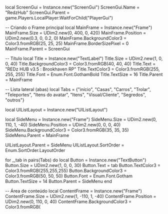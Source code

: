 local ScreenGui = Instance.new("ScreenGui")
ScreenGui.Name = "RedzHub"
ScreenGui.Parent = game.Players.LocalPlayer:WaitForChild("PlayerGui")

-- Criando o Frame principal
local MainFrame = Instance.new("Frame")
MainFrame.Size = UDim2.new(0, 400, 0, 420)
MainFrame.Position = UDim2.new(0.3, 0, 0.2, 0)
MainFrame.BackgroundColor3 = Color3.fromRGB(25, 25, 25)
MainFrame.BorderSizePixel = 0
MainFrame.Parent = ScreenGui

-- Título
local Title = Instance.new("TextLabel")
Title.Size = UDim2.new(1, 0, 0, 40)
Title.BackgroundColor3 = Color3.fromRGB(40, 40, 40)
Title.Text = "REDz HUB v3.5 : Brookhaven RP"
Title.TextColor3 = Color3.fromRGB(255, 255, 255)
Title.Font = Enum.Font.GothamBold
Title.TextSize = 16
Title.Parent = MainFrame

-- Lista lateral (abas)
local Tabs = {"início", "Casas", "Carros", "Trolar", "Teleportes", "Itens do avatar", "Itens", "Visual/Cliente", "Segredos", "outros"}

local UIListLayout = Instance.new("UIListLayout")

local SideMenu = Instance.new("Frame")
SideMenu.Size = UDim2.new(0, 110, 1, -40)
SideMenu.Position = UDim2.new(0, 0, 0, 40)
SideMenu.BackgroundColor3 = Color3.fromRGB(35, 35, 35)
SideMenu.Parent = MainFrame

UIListLayout.Parent = SideMenu
UIListLayout.SortOrder = Enum.SortOrder.LayoutOrder

for _,tab in pairs(Tabs) do
    local Button = Instance.new("TextButton")
    Button.Size = UDim2.new(1, 0, 0, 30)
    Button.Text = tab
    Button.TextColor3 = Color3.fromRGB(255,255,255)
    Button.BackgroundColor3 = Color3.fromRGB(50, 50, 50)
    Button.Font = Enum.Font.Gotham
    Button.TextSize = 14
    Button.Parent = SideMenu
end

-- Área de conteúdo
local ContentFrame = Instance.new("Frame")
ContentFrame.Size = UDim2.new(1, -110, 1, -40)
ContentFrame.Position = UDim2.new(0, 110, 0, 40)
ContentFrame.BackgroundColor3 = Color3.fromRGB(
